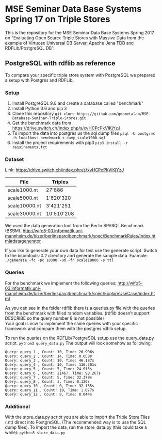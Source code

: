 # MSE Seminar Data Base Systems Spring 17 on Triple Stores
This is the repository for the MSE Seminar Data Base Systems Spring 2017 on "Evaluating Open Source Triple Stores with Massive Data from the example of Virtuoso Universal DB Server, Apache Jena TDB and RDFLib/PostgreSQL DB".


## PostgreSQL with rdflib as reference
To compare your specific triple store system with PostgreSQL we prepared a setup with Postgres and RDFLib.
 
### Setup
  1. Install PostgreSQL 9.6 and create a database called "benchmark"
  2. Install Python 3.6 and pip 3
  3. Clone this repository 
  ``git clone https://github.com/geometalab/MSE-Database-Seminar-Triple-Stores.git``
  4. Get the benchmark data from https://drive.switch.ch/index.php/s/xvHCPcPkVlKjYzJ  
  5. To import the data into postgres us the sql dump files 
  ``psql -U postgres -h localhost benchmark < dump_scale1000.sql``
  6. Install the project requirements with pip3 
  ``pip3 install -r requirements.txt``

### Dataset
Link: https://drive.switch.ch/index.php/s/xvHCPcPkVlKjYzJ

|File  	            |Triples    |
|---	            |---	    |
|scale1000.nt   	| 27'886 	|
|scale5000.nt   	| 1'620'320	|
|scale10000.nt   	| 3'421'251	|
|scale30000.nt   	| 10'510'208|

We used the data generation tool from the Berlin SPARQL Benchmark (BSBM). 
http://wifo5-03.informatik.uni-mannheim.de/bizer/berlinsparqlbenchmark/spec/BenchmarkRules/index.html#datagenerator  

If you like to generate your own data for test use the generate script. 
Switch to the bsbmtools-0.2 directory and generate the sample data. 
Example: ``./generate -fc -pc 10000 -ud -fn scale10000 -s ttl``

### Queries
For the benchmark we implement the following queries: 
http://wifo5-03.informatik.uni-mannheim.de/bizer/berlinsparqlbenchmark/spec/ExploreUseCase/index.html  

As you can see in the folder rdflib there is a queries.py file with the queries from the benchmark with filled random variables.
(rdflib doesn't support DESCRIBE so the query number 8 is not possible)  
Your goal is now to implement the same queries with your specific framework and compare them with the postgres rdflib setup.      

To run the queries on the RDFLib/PostgreSQL setup use the query_data.py script. 
``python3 query_data.py`` The output will look somehow as following:
```
Query: query_1 , Count: 10, Time: 26.906s
Query: query_2 , Count: 14, Time: 0.658s
Query: query_3 , Count: 10, Time: 46.187s
Query: query_4 , Count: 10, Time: 136.501s
Query: query_5 , Count: 5, Time: 24.915s
Query: query_6 , Count: 21467, Time: 98.267s
Query: query_7 , Count: 5, Time: 32.379s
Query: query_8 , Count: 3, Time: 0.120s
Query: query_10 , Count: 0, Time: 32.155s
Query: query_11 , Count: 10, Time: 1.077s
Query: query_12 , Count: 8, Time: 0.044s
```



### Additional
With the store_data.py script you are able to import the Triple Store Files (.nt) direct into PostgreSQL. (The recommended way is to use the SQL dump files).
To import the data, run the store_data.py (this could take a while): ``python3 store_data.py``
